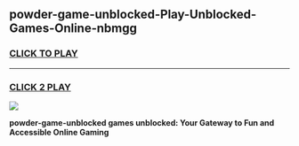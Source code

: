 
## powder-game-unblocked-Play-Unblocked-Games-Online-nbmgg
<h3>
<a href="https://premium76.site?title=powder-game-unblocked&ref=25A">CLICK TO PLAY</a></h3>
<hr>

<h3>
<a href="https://premium76.site?title=powder-game-unblocked&ref=25A">CLICK 2 PLAY</a>
  
</h3>

<a href="https://premium76.site?title=powder-game-unblocked&ref=25A"><img src="https://clearcache.store/games.png"></a>


**powder-game-unblocked games unblocked: Your Gateway to Fun and Accessible Online Gaming**

